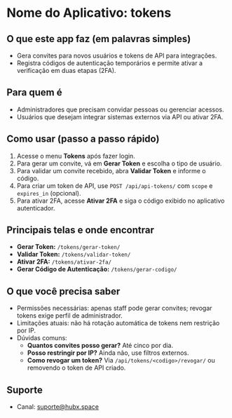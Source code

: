 # Nome do Aplicativo: tokens

## O que este app faz (em palavras simples)
- Gera convites para novos usuários e tokens de API para integrações.
- Registra códigos de autenticação temporários e permite ativar a verificação em duas etapas (2FA).

## Para quem é
- Administradores que precisam convidar pessoas ou gerenciar acessos.
- Usuários que desejam integrar sistemas externos via API ou ativar 2FA.

## Como usar (passo a passo rápido)
1. Acesse o menu **Tokens** após fazer login.
2. Para gerar um convite, vá em **Gerar Token** e escolha o tipo de usuário.
3. Para validar um convite recebido, abra **Validar Token** e informe o código.
4. Para criar um token de API, use `POST /api/api-tokens/` com `scope` e `expires_in` (opcional).
5. Para ativar 2FA, acesse **Ativar 2FA** e siga o código exibido no aplicativo autenticador.

## Principais telas e onde encontrar
- **Gerar Token:** `/tokens/gerar-token/`
- **Validar Token:** `/tokens/validar-token/`
- **Ativar 2FA:** `/tokens/ativar-2fa/`
- **Gerar Código de Autenticação:** `/tokens/gerar-codigo/`

## O que você precisa saber
- Permissões necessárias: apenas staff pode gerar convites; revogar tokens exige perfil de administrador.
- Limitações atuais: não há rotação automática de tokens nem restrição por IP.
- Dúvidas comuns:
  - **Quantos convites posso gerar?** Até cinco por dia.
  - **Posso restringir por IP?** Ainda não, use filtros externos.
  - **Como revogar um token?** Via `/api/tokens/<codigo>/revogar/` ou removendo o token de API criado.

## Suporte
- Canal: suporte@hubx.space
